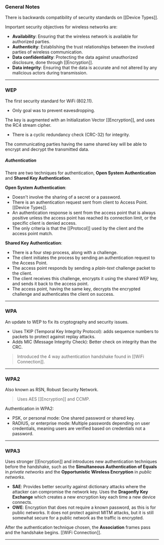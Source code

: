 ### General Notes

There is backwards compatibility of security standards on [[Device Types]].

Important security objectives for wireless networks are:
- **Availability**: Ensuring that the wireless network is available for authorized parties.
- **Authenticity**: Establishing the trust relationships between the involved parties of wireless communication.
- **Data confidentiality**: Protecting the data against unauthorized disclosure, done through [[Encryption]].
- **Data integrity**: Ensuring that the data is accurate and not altered by any malicious actors during transmission.

---
### WEP

The first security standard for WiFi (802.11).
- Only goal was to prevent eavesdropping.

The key is augmented with an Initialization Vector [[Encryption]], and uses the RC4 stream cipher.
- There is a cyclic redundancy check (CRC-32) for integrity.

The communicating parties having the same shared key will be able to encrypt and decrypt the transmitted data.

##### Authentication

There are two techniques for authentication, **Open System Authentication** and **Shared Key Authentication**.

**Open System Authentication**: 
- Doesn't involve the sharing of a secret or a password.
- There is an authentication request sent from client to Access Point. [[Device Types]].
- An authentication response is sent from the access point that is always positive unless the access point has reached its connection limit, or the specific client is denied access.
- The only criteria is that the [[Protocol]] used by the client and the access point match.

**Shared Key Authentication**:
- There is a four step process, along with a challenge.
- The client initiates the process by sending an authentication request to the Access Point.
- The access point responds by sending a *plain-text* challenge packet to the client.
- The client receives this challenge, encrypts it using the shared WEP key, and sends it back to the access point.
- The access point, having the same key, decrypts the encrypted challenge and authenticates the client on success.

---
### WPA

An update to WEP to fix its cryptography and security issues.
- Uses TKIP (Temporal Key Integrity Protocol): adds sequence numbers to packets to protect against replay attacks.
- Adds MIC (Message Integrity Check): Better check on integrity than the CRC.

> Introduced the 4 way authentication handshake found in [[WiFi Connection]].

---
### WPA2

Also known as RSN, Robust Security Network.

> Uses AES [[Encryption]] and CCMP.

Authentication in WPA2:
* PSK, or personal mode: One shared password or shared key.
* RADIUS, or enterprise mode: Multiple passwords depending on user credentials, meaning users are verified based on credentials not a password.

---
### WPA3

Uses stronger [[Encryption]] and introduces new authentication techniques before the handshake, such as the **Simultaneous Authentication of Equals** in *private networks* and the **Opportunistic Wireless Encryption** in *public networks*.

- **SAE**: Provides better security against dictionary attacks where the attacker can compromise the network key. Uses the **Dragonfly Key Exchange** which creates a new encryption key each time a new device connects.
- **OWE**: Encryption that does not require a known password, as this is for public networks. It does not protect against MITM attacks, but it is still somewhat secure for a public network as the traffic is encrypted.

After the authentication technique chosen, the **Association** frames pass and the handshake begins. [[WiFi Connection]].

---
